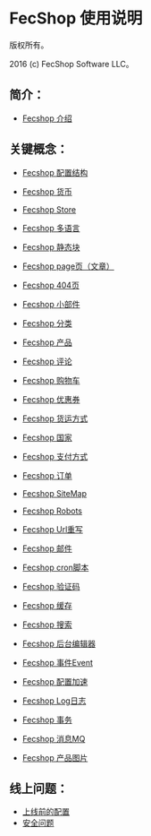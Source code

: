 FecShop 使用说明
===============================

版权所有。

2016 (c) FecShop Software LLC。

简介：
---------
*  [Fecshop 介绍](fecshop-about-description.md)



关键概念：
---------
*  [Fecshop 配置结构](fecshop_config_construction.md)
*  [Fecshop 货币](fecshop_currency.md)
*  [Fecshop Store](fecshop_store.md)
*  [Fecshop 多语言](fecshop_mutil_lang.md)
*  [Fecshop 静态块](fecshop_static_block.md)
*  [Fecshop page页（文章）](fecshop_page.md)
*  [Fecshop 404页](fecshop_404.md)
*  [Fecshop 小部件](fecshop_widget.md)
*  [Fecshop 分类](fecshop_category.md)

*  [Fecshop 产品](fecshop_product.md)
*  [Fecshop 评论](fecshop_product_review.md)
*  [Fecshop 购物车](fecshop_cart.md)
*  [Fecshop 优惠券](fecshop_coupon.md)
*  [Fecshop 货运方式](fecshop_shipping_method.md)
*  [Fecshop 国家](fecshop_country.md)
*  [Fecshop 支付方式](fecshop_payment_method.md)
*  [Fecshop 订单](fecshop_order.md)
*  [Fecshop SiteMap](fecshop_sitemap.md)
*  [Fecshop Robots](fecshop_robots.md)
*  [Fecshop Url重写](fecshop_url_rewrite.md)
*  [Fecshop 邮件](fecshop_email.md)
*  [Fecshop cron脚本](fecshop_cron_script.md)
*  [Fecshop 验证码](fecshop_yzm.md)
*  [Fecshop 缓存](fecshop_cache.md)
*  [Fecshop 搜索](fecshop_search.md)
*  [Fecshop 后台编辑器](fecshop_admin_edit.md)
*  [Fecshop 事件Event](fecshop_event.md)
*  [Fecshop 配置加速](fecshop_config_speed.md)
*  [Fecshop Log日志](fecshop_log.md)
*  [Fecshop 事务](fecshop_transaction.md)
*  [Fecshop 消息MQ](fecshop_amqp.md)
*  [Fecshop 产品图片](fecshop_product_image.md)

线上问题：
---------

*  [上线前的配置](fecshop_online_config.md)
*  [安全问题](fecshop_online_security.md)







